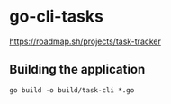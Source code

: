 # go-cli-tasks

https://roadmap.sh/projects/task-tracker

## Building the application

```
go build -o build/task-cli *.go
```
